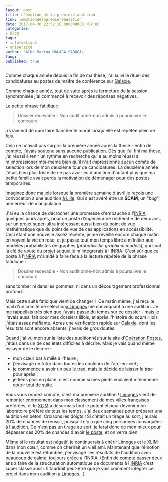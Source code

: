 ```yaml
---
layout: post
title: L'émotion de la première audition
link: lemotiondelapremiereaudition
date: 2017-04-30 22:52:10.000000000 +02:00
categories:
- Blog
tags:
- informatique
- université
author: 'Alba Marina MÁLAGA SABOGAL'
lang: fr
published: true
---
```


Comme chaque année depuis la fin de ma thèse, j'ai suivi le rituel des candidatures au postes de maître de conférence sur [Galaxie](https://www.galaxie.enseignementsup-recherche.gouv.fr/ensup/candidats.html).

Comme chaque année, tout de suite après la fermeture de la session synchronisée j'ai commencé à recevoir des réponses négatives.

La petite phrase fatidique :

> Dossier recevable - Non auditionné-non admis à poursuivre le concours

a vraiment de quoi faire flancher le moral lorsqu'elle est répétée plein de fois.

Cela ne m'avait pas surpris la première année après la thèse - enfin de compte, j'avais soutenu sans aucune publication. Dès que j'ai fini ma thèse, j'ai réussi à tenir un rythme en recherche qui a au moins réussi à m'impressioner moi-même bien qu'il n'ait impressionné aucun comité de selection lors de mon deuxième tour de candidatures. La deuxième année j'étais bien plus triste de ne pas avoir eu d'audition d'autant plus que ma petite famille avait perdu la motivation de déménager pour des postes temporaires.

Imaginez donc ma joie lorsque la première semaine d'avril je reçois une convocation à une audition [à Lille](https://math.univ-lille1.fr/). Qui s'est avéré être un **SCAM**, un "*bug*", une erreur de manipulation.

J'ai eu la chance de décrocher une promesse d'embauche à l'[INRIA](https://www.inria.fr/) quelques jours après, pour un poste d'ingénieur de recherche de deux ans, sur un projet super-ultra intéressant aussi bien du point de vue mathématique que du point de vue de ces applications en accéssibilité. Ceci étant une nouvelle assez récente, je me réveille encore chaque matin en voyant la vie en rose, et je passe tout mon temps libre à m'initier aux modèles probabilistes de graphes (*probabilistic graphical models*), qui sont la clé de voute du projet auquel je m'intégrerais à l'[INRIA](https://www.inria.fr/). C'est sûr que ce poste à l'[INRIA](https://www.inria.fr/) m'a aidé à faire face à la lecture répétée de la phrase fatidique :

> Dossier recevable - Non auditionné-non admis à poursuivre le concours

sans tomber ni dans les pommes, ni dans un découragement professionnel profond.

Mais cette suite fatidique vient de changer !  Ce matin même, j'ai reçu le mail d'un comité de séléction[à Limoges](https://www.galaxie.enseignementsup-recherche.gouv.fr/ensup/ListesPostesPublies/ANTEE/2017_1/0870669E/FOPC_0870669E_4273.pdf) me convoquant à une audition. Je me rappellais très bien que j'avais passé du temps sur ce dossier - mais je l'avais aussi fait pour mes dossiers lillois, et après l'histoire du *scam* lillois j'étais assez méfiante. Après une vérification rapide sur [Galaxie](https://www.galaxie.enseignementsup-recherche.gouv.fr/ensup/candidats.html), dont les résultats sont encore absents, j'avais de gros doutes.

Quand j'ai vu mon sur la liste des auditionnés sur le site d'[Opération Postes](http://postes.smai.emath.fr/2017/CONCOURS/affiche.php?type=audit&annee=2017&numero_op=2610), j'étais dans un de ces états difficiles à décrire. Mais je vais quand même essayer de le décrire :

-   mon cœur bat à mille à l'heure ;
-   j'envisage un futur dans toutes les couleurs de l'arc-en-ciel ;
-   je commence à avoir un peu le trac, mais je décide de laisser le     trac pour après ;
-   je tiens plus en place, c'est comme si mes pieds voulaient m'emmener     courir tout de suite.

Vous vous rendez compte, c'est ma première audition ! [Limoges](http://www.ville-limoges.fr/) vient de remonter énormement dans mon classement de mes villes françaises préférées, et le [XLIM](http://www.xlim.fr/) a desormais tout le potentiel pour devenir mon laboratoire préféré de tous les temps. J'ai deux semaines pour préparer une audition en béton. Croisons les doigts ! Si c'était un tirage au sort, j'aurais 20% de chances de réussir, puisqu'il n'y a que cinq personnes convoquées à l'audition. Ce n'est pas un tirage au sort, je ferai donc de mon mieux pour dépasser ces 20% de chances d'avoir [le poste](https://www.galaxie.enseignementsup-recherche.gouv.fr/ensup/ListesPostesPublies/ANTEE/2017_1/0870669E/FOPC_0870669E_4273.pdf), et on verra bien.

Même si le résultat est négatif, je continuerais à chérir [Limoges](http://www.ville-limoges.fr/) et le [XLIM](http://www.xlim.fr/) dans mon cœur, comme on chérirait un vieil ami. Maintenant que l'émotion de la nouvelle est retombée, j'envisage  les résultats de l'audition avec beaucoup de calme, toujours grâce à l'[INRIA](https://www.inria.fr/). (Enfin de compte passer deux ans à faire de la structuration automatique de documents à l'[INRIA](https://www.inria.fr/) c'est super classe aussi. Il faudrait peut-être que je vois comment intégrer ce projet dans mon audition [à Limoges](https://www.galaxie.enseignementsup-recherche.gouv.fr/ensup/ListesPostesPublies/ANTEE/2017_1/0870669E/FOPC_0870669E_4273.pdf)...)
